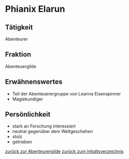 # Phianix Elarun

## Tätigkeit
Abenteurer
## Fraktion
Abenteuergilde

## Erwähnenswertes
- Teil der Abenteuerergruppe von Leanna Eisenspinner
- Magiekundiger

## Persönlichkeit
- stark an Forschung interessiert
- neutral gegenüber dem Weltgeschehen
- stolz
- getrieben

[zurück zur Abenteurergilde](../../Organisations/Guilds/Abenteuergilde.md)
[zurück zum Inhaltsverzeichnis](../../Contents.md)

